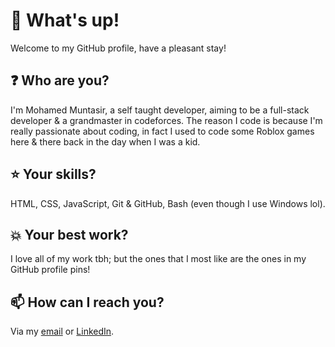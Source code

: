 # **👋 What's up!**
Welcome to my GitHub profile, have a pleasant stay!
## **❓ Who are you?**
I'm Mohamed Muntasir, a self taught developer, aiming to be a full-stack developer & a grandmaster in codeforces. The reason I code is because I'm really passionate about coding, in fact I used to code some Roblox games here & there back in the day when I was a kid.
## **⭐ Your skills?**
HTML, CSS, JavaScript, Git & GitHub, Bash (even though I use Windows lol).
## **💥 Your best work?**
I love all of my work tbh; but the ones that I most like are the ones in my GitHub profile pins!
## **📫 How can I reach you?**
Via my [email](mailto:devmoinhu@gmail.com) or [LinkedIn](https://www.linkedin.com/in/devmotheg/).

<!---
devmotheg/devmotheg is a ✨ special ✨ repository because its `README.md` (this file) appears on your GitHub profile.
You can click the Preview link to take a look at your changes.
--->

